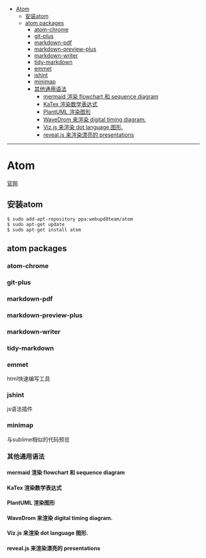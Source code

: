 <!-- toc -->

- [Atom](#atom)
	- [安装atom](#安装atom)
	- [atom packages](#atom-packages)
		- [atom-chrome](#atom-chrome)
		- [git-plus](#git-plus)
		- [markdown-pdf](#markdown-pdf)
		- [markdown-preview-plus](#markdown-preview-plus)
		- [markdown-writer](#markdown-writer)
		- [tidy-markdown](#tidy-markdown)
		- [emmet](#emmet)
		- [jshint](#jshint)
		- [minimap](#minimap)
		- [其他通用语法](#其他通用语法)
			- [mermaid 渲染 flowchart 和 sequence diagram](#mermaid-渲染-flowchart-和-sequence-diagram)
			- [KaTex 渲染数学表达式](#katex-渲染数学表达式)
			- [PlantUML 渲染图形](#plantuml-渲染图形)
			- [WaveDrom 来渲染 digital timing diagram.](#wavedrom-来渲染-digital-timing-diagram)
			- [Viz.js 来渲染 dot language 图形.](#vizjs-来渲染-dot-language-图形)
			- [reveal.js 来渲染漂亮的 presentations](#revealjs-来渲染漂亮的-presentations)

<!-- tocstop -->

 --------------------------------------------------------------------------------

# Atom

[官网](atom.io)

## 安装atom

```
$ sudo add-apt-repository ppa:webupd8team/atom
$ sudo apt-get update
$ sudo apt-get install atom
```

## atom packages

### atom-chrome

### git-plus

### markdown-pdf

### markdown-preview-plus

### markdown-writer

### tidy-markdown

### emmet

html快速编写工具

### jshint

js语法插件

### minimap

与sublime相似的代码预览

### 其他通用语法

#### mermaid 渲染 flowchart 和 sequence diagram

#### KaTex 渲染数学表达式

#### PlantUML 渲染图形

#### WaveDrom 来渲染 digital timing diagram.

#### Viz.js 来渲染 dot language 图形.

#### reveal.js 来渲染漂亮的 presentations
